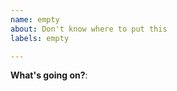 ```yaml
---
name: empty
about: Don't know where to put this
labels: empty

---
```

<!-- Please only use this template for submitting zomg requests -->

**What's going on?**:

